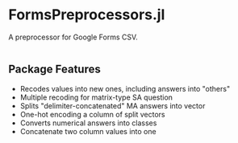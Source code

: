 # FormsPreprocessors.jl

A preprocessor for Google Forms CSV.

```@contents
```

## Package Features

- Recodes values into new ones, including answers into "others"
- Multiple recoding for matrix-type SA question
- Splits "delimiter-concatenated" MA answers into vector
- One-hot encoding a column of split vectors
- Converts numerical answers into classes
- Concatenate two column values into one

